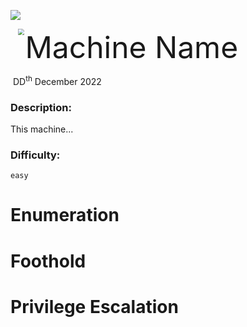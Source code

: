 ![](assets/images/banner.png)



<img src="assets/images/htb.png" style="margin-left: 20px; zoom: 60%;" align=left />    	<font size="10">Machine Name</font>

​		DD<sup>th</sup> December 2022

 



### Description:

This machine...

### Difficulty:

`easy`

# Enumeration



# Foothold



# Privilege Escalation

